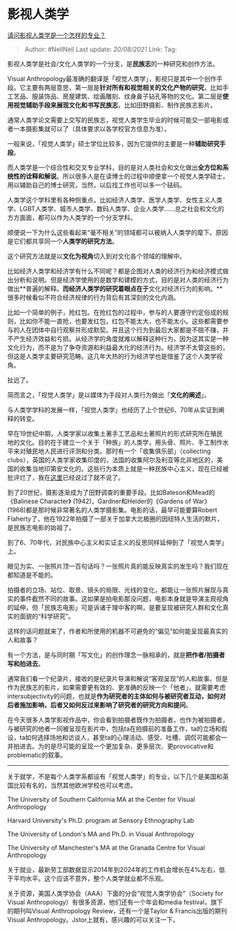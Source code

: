# 影视人类学
[请问影视人类学是一个怎样的专业？](https://www.zhihu.com/question/389650210/answer/1304488905)

> Author: #NellNell
> Last update: *20/08/2021*
> Link:
> Tag:

影视人类学是社会/文化人类学的一个分支，是**民族志**的一种研究和创作方法。

Visual Anthropology最准确的翻译是「视觉人类学」，影视只是其中一个创作手段。它主要有两层意思，第一层是**针对所有和视觉相关的文化产物的研究**，比如手工艺品、服装饰品、房屋建筑、绘画雕刻、纹身鼻子钻孔等物的文化。第二层是**使用视觉辅助手段来展现文化和书写民族志**，比如田野摄影、制作民族志影片。

通常人类学论文需要上交写的民族志，视觉人类学生毕业的时候可能交一部电影或者一本摄影集就可以了（具体要求以各学校官方信息为准）。

一般来说，「视觉人类学」硕士学位比较多，因为它提供的主要是一种**辅助研究手段**。

而人类学是一个综合性和交叉专业学科，目的是对人类社会和文化做出**全方位和系统性的诠释和解说**。所以很多人是在读博士的过程中顺便拿一个视觉人类学硕士，用以辅助自己的博士研究，当然，以后找工作也可以多一个砝码。

人类学这个学科里有各种侧重点，比如经济人类学、医学人类学、女性主义人类学、LGBT人类学、城市人类学、数码人类学、企业人类学……总之社会和文化的方方面面，都可以作为人类学的一个分支学科。

顺便说一下为什么这些看起来“毫不相关”的领域都可以被纳入人类学的麾下。原因是它们都共享同一个**人类学的研究方法**。

这个研究方法就是以**文化为视角**切入到对文化各个领域的理解中。

比如经济人类学和经济学有什么不同呢？都是企图对人类的经济行为和经济模式做出分析和说明。但是经济学使用的是数学和建模的方式，目的是对人类的经济行为做出**普遍的解释。**而经济人类学的研究着眼点在于**文化对经济行为的影响。**很多时候看似不符合经济规律的行为背后有其深刻的文化内涵。

比如一个简单的例子，抢红包。在抢红包的过程中，参与的人要遵守约定俗成的规则，比如你不能一直抢，也要发红包，红包不能太大，也不能太小。这些都需要参与的人在团体中自行观察并形成默契。并且这个行为到最后大家都是不赔不赚，并不产生经济效益和亏损。从经济学的角度就难以解释这种行为，因为这其实是一种文化行为，而不是为了争夺资源和利益最大化的经济行为。经济学不太管这些的，但这是人类学主要研究范畴。这几年大热的行为经济学也是借鉴了这个人类学视角。

扯远了。

简而言之，「视觉人类学」是以媒体为手段对人类行为做出「**文化的阐述**」。

与人类学学科的发展一样，「视觉人类学」也经历了上个世纪6、70年从实证到阐释的转变。

早在19世纪中期，人类学家以收集土著手工艺品和土著照片的形式研究所在殖民地的文化。目的在于建立一个关于「种族」的人类学，用头骨、照片、手工制作水平来对殖民地人民进行评测和分类。那时有一个「收集俱乐部」（collecting clubs），英国的人类学家收集印度的，法国的收集阿尔及利亚等北非地区的，美国的收集当地印第安文化的。这些行为本质上就是一种民族中心主义，现在已经被批评烂了，我在[这里](https://www.zhihu.com/question/314359116/answer/627246086)已经说过了就不说了。

到了20世纪，摄影逐渐成为了田野调查的重要手段。比如Bateson和Mead的《Balinese Character》 (1942)，Gardner和Heider的《Gardens of War》(1968)都是那时候非常著名的人类学摄影集。电影的话，最早可能要算Robert Flaherty了，他在1922年拍摄了一部关于加拿大北极圈的因纽特人生活的默片，是民族志电影的始祖了。

到了6、70年代，对民族中心主义和实证主义的反思同样延伸到了「视觉人类学」上。

眼见为实、一张照片顶一百句话吗？一张照片真的能反映真实的发生吗？我们现在都知道是不能的。

拍摄者的立场、站位、取景、镜头的局限、光线的变化，都能让一张照片展现与真实的事件截然不同的故事。这如果是拍电影那没问题，电影本身就是导演主观视角的延伸，但「民族志电影」可是诉诸于理中客的啊，是要呈现被研究人群和文化真实的面貌的“科学研究”。

这样的话问题就来了，作者和所使用的机器不可避免的“偏见”如何能呈现最真实的人和故事？

有一个方法，是与同时期「写文化」的创作理念一脉相承的，就是**把作者/拍摄者写和拍进去**。

通常我们看一个纪录片，接收的是纪录片导演和解说“客观呈现”的人和故事。但是作为民族志的影片，如果需要更有效的、更准确的反映一个「他者」，就需要考虑intersubjectivity的问题，也就是**作为研究者的主体如何与被研究者互动，如何对后者施加影响，后者又如何反过来影响了研究者的研究方向和提问**。

在今天很多人类学影视作品中，你会看到拍摄者既作为拍摄者，也作为被拍摄者，与被研究的他者一同被呈现在影片中，包括ta在拍摄前的准备工作，ta的立场和假设，ta如何选择场地和访谈人，甚至ta的心理活动、感受、吐槽、调侃可能都会一并拍进去。为的是尽可能的呈现一个更加复杂、更多层次、更provocative和problematic的叙事。

---

关于就学，不是每个人类学系都设有「视觉人类学」的专业，以下几个是美国和英国比较有名的，当然其他欧洲学校也可以考虑。

The University of Southern California MA at the Center for Visual Anthropology

Harvard University's Ph.D. program at Sensory Ethnography Lab

The University of London's MA and Ph.D. in Visual Anthropology

The University of Manchester's MA at the Granada Centre for Visual Anthropology

关于就业，最新劳工部数据显示2014年到2024年的工作机会增长在4%左右，低于平均水平。这个应该不意外，整个人类学就业都不乐观。

关于资源，美国人类学协会（AAA）下面的分会“视觉人类学协会”（Society for Visual Anthropology）有很多资源，他们还有一个年会和media festival，旗下的期刊叫Visual Anthropology Review，还有一个是Taylor & Francis出版的期刊Visual Anthropology。Jstor上就有，感兴趣的可以关注一下。
